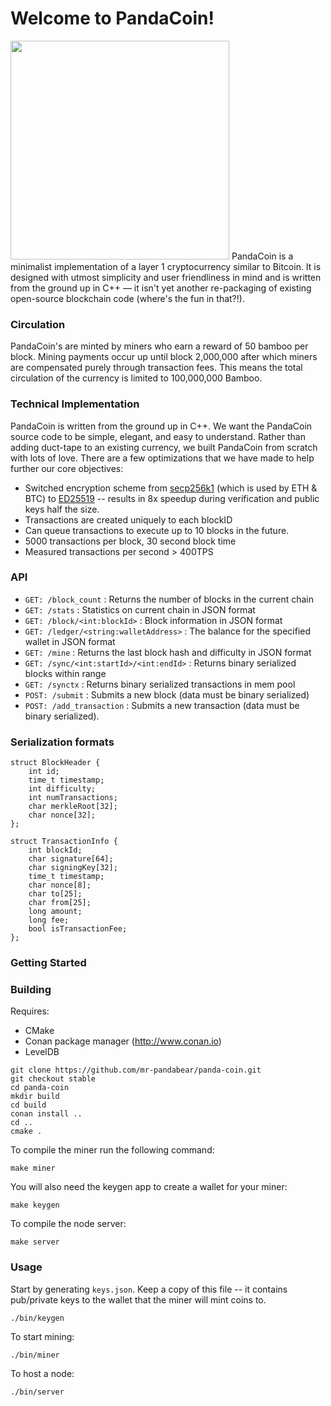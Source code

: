 Welcome to PandaCoin! 
====================
<image src="https://github.com/mr-pandabear/panda-website/blob/master/site/static/logo.png" width="350"/>
PandaCoin is a minimalist implementation of a layer 1 cryptocurrency similar to Bitcoin. It is designed with utmost simplicity and user friendliness in mind and is written from the ground up in C++ — it isn't yet another re-packaging of existing open-source blockchain code (where's the fun in that?!). 

### Circulation
PandaCoin's are minted by miners who earn a reward of 50 bamboo per block. Mining payments occur up until block 2,000,000 after which miners are compensated purely through transaction fees. This means the total circulation of the currency is limited to 100,000,000 Bamboo.


### Technical Implementation
PandaCoin is written from the ground up in C++. We want the PandaCoin source code to be simple, elegant, and easy to understand. Rather than adding duct-tape to an existing currency, we built PandaCoin from scratch with lots of love. There are a few optimizations that we have made to help further our core objectives:
* Switched encryption scheme from [secp256k1](https://github.com/bitcoin-core/secp256k1) (which is used by ETH & BTC) to [ED25519](https://ed25519.cr.yp.to/) -- results in 8x speedup during verification and public keys half the size. 
* Transactions are created uniquely to each blockID
* Can queue transactions to execute up to 10 blocks in the future.
* 5000 transactions per block, 30 second block time
* Measured transactions per second > 400TPS

### API
* `GET: /block_count` : Returns the number of blocks in the current chain
* `GET: /stats` : Statistics on current chain in JSON format
* `GET: /block/<int:blockId>` : Block information in JSON format
* `GET: /ledger/<string:walletAddress>` : The balance for the specified wallet in JSON format
* `GET: /mine` : Returns the last block hash and difficulty in JSON format
* `GET: /sync/<int:startId>/<int:endId>` : Returns binary serialized blocks within range
* `GET: /synctx` : Returns binary serialized transactions in mem pool
* `POST: /submit` : Submits a new block (data must be binary serialized)
* `POST: /add_transaction` : Submits a new transaction (data must be binary serialized).

### Serialization formats
```
struct BlockHeader {
    int id;
    time_t timestamp;
    int difficulty;
    int numTransactions;
    char merkleRoot[32];
    char nonce[32];
};
```

```
struct TransactionInfo {
    int blockId;
    char signature[64];
    char signingKey[32];
    time_t timestamp;
    char nonce[8];
    char to[25];
    char from[25];
    long amount;
    long fee;
    bool isTransactionFee;
};

```


### Getting Started

### Building
Requires:
* CMake
* Conan package manager (http://www.conan.io)
* LevelDB
```
git clone https://github.com/mr-pandabear/panda-coin.git
git checkout stable
cd panda-coin
mkdir build
cd build
conan install ..
cd ..
cmake .
```
To compile the miner run the following command:
```
make miner
```
You will also need the keygen app to create a wallet for your miner:
```
make keygen
```

To compile the node server:
```
make server
```

### Usage
Start by generating `keys.json`. Keep a copy of this file -- it contains pub/private keys to the wallet that the miner will mint coins to.
```
./bin/keygen
```

To start mining:
```
./bin/miner
```

To host a node:
```
./bin/server
```







